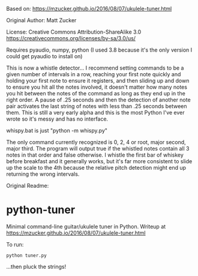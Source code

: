 Based on: https://mzucker.github.io/2016/08/07/ukulele-tuner.html 

Original Author:  Matt Zucker

License: Creative Commons Attribution-ShareAlike 3.0
         https://creativecommons.org/licenses/by-sa/3.0/us/

Requires pyaudio, numpy, python (I used 3.8 because it's the only version I could get pyaudio to install on)

This is now a whistle detector... I recommend setting commands to be a given number of intervals in a row,  reaching your first note quickly and holding your first note to ensure it registers, and then sliding up and down to ensure you hit all the notes involved, it doesn't matter how many notes you hit between the notes of the command as long as they end up in the right order. A pause of .25 seconds and then the detection of another note pair activates the last string of notes with less than .25 seconds between them. This is still a very early alpha and this is the most Python I've ever wrote so it's messy and has no interface.

whispy.bat is just "python -m whispy.py"

The only command currently recognized is 0, 2, 4 or root, major second, major third. The program will output true if the whistled notes contain all 3 notes in that order and false otherwise. I whistle the first bar of whiskey before breakfast and it generally works, but it's far more consistent to slide up the scale to the 4th because the relative pitch detection might end up returning the wrong intervals.





Original Readme:

# python-tuner
Minimal command-line guitar/ukulele tuner in Python. 
Writeup at <https://mzucker.github.io/2016/08/07/ukulele-tuner.html>

To run:

    python tuner.py

...then pluck the strings!

